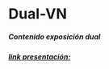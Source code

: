 # Dual-VN
<h5>Contenido exposición dual</h5>
 
<a href="https://www.canva.com/design/DAGGWj962PU/Mj-7wXvty3IS91X_HrwXpQ/view?utm_content=DAGGWj962PU&utm_campaign=designshare&utm_medium=link&utm_source=editor"><h5>link presentación:</h5></a>
